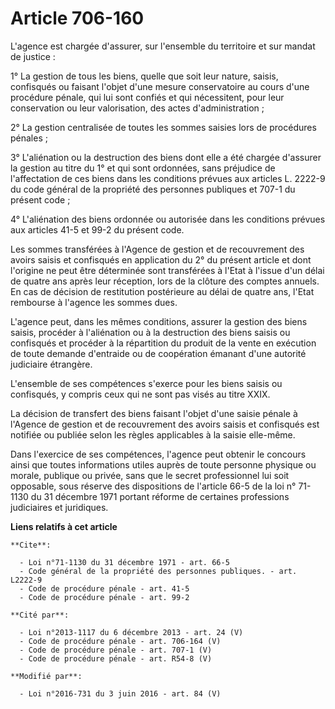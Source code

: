 # Article 706-160

L'agence est chargée d'assurer, sur l'ensemble du territoire et sur mandat de justice : 

1° La gestion de tous les biens, quelle que soit leur nature, saisis, confisqués ou faisant l'objet d'une mesure
conservatoire au cours d'une procédure pénale, qui lui sont confiés et qui nécessitent, pour leur conservation ou leur
valorisation, des actes d'administration ; 

2° La gestion centralisée de toutes les sommes saisies lors de procédures pénales ; 

3° L'aliénation ou la destruction des biens dont elle a été chargée d'assurer la gestion au titre du 1° et qui sont
ordonnées, sans préjudice de l'affectation de ces biens dans les conditions prévues aux articles L. 2222-9 du code général de
la propriété des personnes publiques et 707-1 du présent code ; 

4° L'aliénation des biens ordonnée ou autorisée dans les conditions prévues aux articles 41-5 et 99-2 du présent code. 

Les sommes transférées à l'Agence de gestion et de recouvrement des avoirs saisis et confisqués en application du 2° du
présent article et dont l'origine ne peut être déterminée sont transférées à l'Etat à l'issue d'un délai de quatre ans après
leur réception, lors de la clôture des comptes annuels. En cas de décision de restitution postérieure au délai de quatre ans,
l'Etat rembourse à l'agence les sommes dues. 

L'agence peut, dans les mêmes conditions, assurer la gestion des biens saisis, procéder à l'aliénation ou à la destruction
des biens saisis ou confisqués et procéder à la répartition du produit de la vente en exécution de toute demande d'entraide
ou de coopération émanant d'une autorité judiciaire étrangère. 

L'ensemble de ses compétences s'exerce pour les biens saisis ou confisqués, y compris ceux qui ne sont pas visés au titre
XXIX. 

La décision de transfert des biens faisant l'objet d'une saisie pénale à l'Agence de gestion et de recouvrement des avoirs
saisis et confisqués est notifiée ou publiée selon les règles applicables à la saisie elle-même. 

Dans l'exercice de ses compétences, l'agence peut obtenir le concours ainsi que toutes informations utiles auprès de toute
personne physique ou morale, publique ou privée, sans que le secret professionnel lui soit opposable, sous réserve des
dispositions de l'article 66-5 de la loi n° 71-1130 du 31 décembre 1971 portant réforme de certaines professions judiciaires
et juridiques.

**Liens relatifs à cet article**

	**Cite**:

	  - Loi n°71-1130 du 31 décembre 1971 - art. 66-5
	  - Code général de la propriété des personnes publiques. - art. L2222-9
	  - Code de procédure pénale - art. 41-5
	  - Code de procédure pénale - art. 99-2

	**Cité par**:

	  - Loi n°2013-1117 du 6 décembre 2013 - art. 24 (V)
	  - Code de procédure pénale - art. 706-164 (V)
	  - Code de procédure pénale - art. 707-1 (V)
	  - Code de procédure pénale - art. R54-8 (V)

	**Modifié par**:

	  - Loi n°2016-731 du 3 juin 2016 - art. 84 (V)
